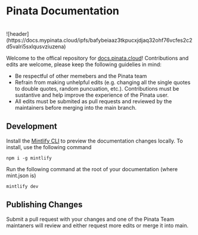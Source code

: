 # Pinata Documentation

<br/>
![header](https://docs.mypinata.cloud/ipfs/bafybeiaaz3tkpucxjdjaq32ohf76vcfes2c2d5valri5sxlqusvziuzena)

Welcome to the offical repository for [docs.pinata.cloud](https://docs.pinata.cloud)! Contributions and edits are welcome, please keep the following guidelies in mind:

- Be respectful of other memebers and the Pinata team
- Refrain from making unhelpful edits (e.g. changing all the single quotes to double quotes, random puncuation, etc.). Contributions must be sustantive and help improve the experience of the Pinata user.
- All edits must be submited as pull requests and reviewed by the maintainers before merging into the main branch.

## Development

Install the [Mintlify CLI](https://www.npmjs.com/package/mintlify) to preview the documentation changes locally. To install, use the following command

```
npm i -g mintlify
```

Run the following command at the root of your documentation (where mint.json is)

```
mintlify dev
```

## Publishing Changes

Submit a pull request with your changes and one of the Pinata Team maintaners will review and either request more edits or merge it into main.
